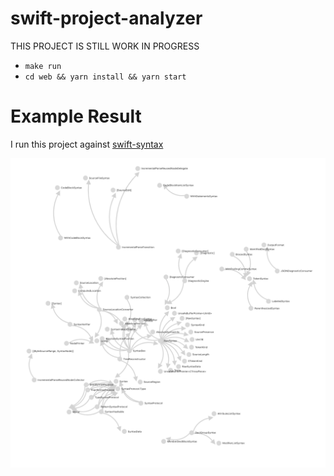 # swift-project-analyzer

THIS PROJECT IS STILL WORK IN PROGRESS

- `make run`
- `cd web && yarn install && yarn start`


# Example Result

I run this project against [swift-syntax](https://github.com/apple/swift-syntax/tree/main/Sources/SwiftSyntax)

![example](swift-syntax-result.png)

